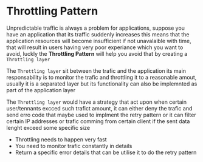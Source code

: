 # Throttling Pattern

Unpredictable traffic is always a problem for applications, suppose you have an application that its traffic suddenly increases this means that the application resources will become insufficient if not unavalaible with time, that will result in users having very poor experiance which you want to avoid, luckly the **Throttling Pattern** will help you avoid that by creating a `Throttling layer`

The `Throttling layer` sit between the trafic and the application its main responsability is to monitor the trafic and throttling it to a reasonable amout, usually it is a separated layer but its functionality can also be implemnted as part of the application layer

The `Throttling layer` would have a strategy that act upon when certain user/tennants excced such trafict amount, it can either deny the trafic and send erro code that maybe used to implment the retry pattern or it can filter certain IP addresses or trafic comming from certain client if the sent data lenght exceed some specific size

- Throttling needs to happen very fast
- You need to monitor trafic constantly in details
- Return a specific error details that can be utilise it to do the retry pattern